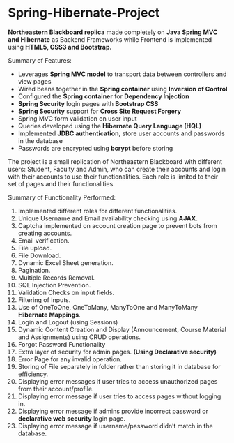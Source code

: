 # Spring-Hibernate-Project
**Northeastern Blackboard replica** made completely on **Java Spring MVC and Hibernate** as Backend Frameworks while Frontend is implemented using **HTML5, CSS3 and Bootstrap.**

Summary of Features:
* Leverages **Spring MVC model** to transport data between controllers and view pages
* Wired beans together in the **Spring container** using **Inversion of Control**
* Configured the **Spring container** for **Dependency Injection**
* **Spring Security** login pages with **Bootstrap CSS**
* **Spring Security** support for **Cross Site Request Forgery**
* Spring MVC form validation on user input
* Queries developed using the **Hibernate Query Language (HQL)**
* Implemented **JDBC authentication**, store user accounts and passwords in the database
* Passwords are encrypted using **bcrypt** before storing

The project is a small replication of Northeastern Blackboard with different users: Student, Faculty and Admin, who can create their accounts and login with their accounts to use their functionalities. Each role is limited to their set of pages and their functionalities.

Summary of Functionality Performed:
1) Implemented different roles for different functionalities.
2) Unique Username and Email availability checking using **AJAX**.
3) Captcha implemented on account creation page to prevent bots from creating accounts.
4) Email verification.
5) File upload.
6) File Download.
7) Dynamic Excel Sheet generation.
8) Pagination.
9) Multiple Records Removal.
10) SQL Injection Prevention.
11) Validation Checks on input fields.
12) Filtering of Inputs.
13) Use of OneToOne, OneToMany, ManyToOne and ManyToMany **Hibernate Mappings**.
14) Login and Logout (using Sessions)
15) Dynamic Content Creation and Display (Announcement, Course Material and Assignments) using CRUD operations.
16) Forgot Password Functionality
17) Extra layer of security for admin pages. **(Using Declarative security)**
18) Error Page for any invalid operation.
19) Storing of File separately in folder rather than storing it in database for efficiency.
20) Displaying error messages if user tries to access unauthorized pages from their account/profile.
21) Displaying error message if user tries to access pages without logging in.
22) Displaying error message if admins provide incorrect password or **declarative web security** login page.
23) Displaying error message if username/password didn’t match in the database.

